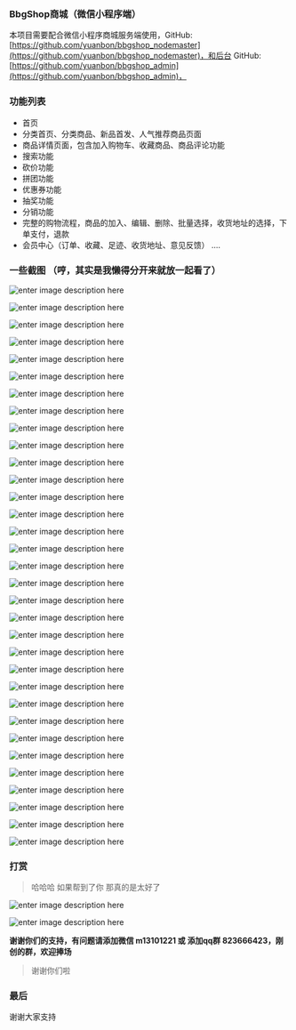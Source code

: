 ﻿### BbgShop商城（微信小程序端）

本项目需要配合微信小程序商城服务端使用，GitHub: [https://github.com/yuanbon/bbgshop_nodemaster](https://github.com/yuanbon/bbgshop_nodemaster)，和后台
GitHub: [https://github.com/yuanbon/bbgshop_admin](https://github.com/yuanbon/bbgshop_admin)，


### 功能列表
+ 首页
+ 分类首页、分类商品、新品首发、人气推荐商品页面
+ 商品详情页面，包含加入购物车、收藏商品、商品评论功能
+ 搜索功能
+ 砍价功能
+ 拼团功能
+ 优惠券功能
+ 抽奖功能
+ 分销功能
+ 完整的购物流程，商品的加入、编辑、删除、批量选择，收货地址的选择，下单支付，退款
+ 会员中心（订单、收藏、足迹、收货地址、意见反馈）
....

### 一些截图 （哼，其实是我懒得分开来就放一起看了）


![enter image description here](http://resource.bbgshop.com/github/7N%29%60SSP~FKNJ7%25H%28LR%5BU%60%25J.png)

![enter image description here](http://resource.bbgshop.com/github/%5DXPIYR%28XS1%5D5133%283WP7%7D3K.png)

![enter image description here](http://resource.bbgshop.com/github/~LF2~%608WKLP$%28LV%7D7HTB%7D%5D5.png)

![enter image description here](http://resource.bbgshop.com/github/0%5B95@XO%29BQ4N%7B~L9~%5B%7BWZJQ.png)

![enter image description here](http://resource.bbgshop.com/github/4H44A%7BPZM2VSO1%7B%5B$7%7D%5DU%298.png)

![enter image description here](http://resource.bbgshop.com/github/YD%2891C2%5D@F50_14HZGA%28UKO.png)

![enter image description here](http://resource.bbgshop.com/github/%29G%7D4RCCAO_VXKONV3C_R_UJ.png)

![enter image description here](http://resource.bbgshop.com/github/%5DA4MQ7%2515C1LZI%29MJD4_3%5BR.png)

![enter image description here](http://resource.bbgshop.com/github/9_ATF4DP82U0V@0CT@%5BWXH5.png)

![enter image description here](http://resource.bbgshop.com/github/HOFW51%28N689W2Y5VDK~3C$2.png)

![enter image description here](http://resource.bbgshop.com/github/1F2~M%60JG@%7DYJGYU%7BC35%5B0Z4.png)

![enter image description here](http://resource.bbgshop.com/github/RZ93Z%251RGH1Q37MPRPBIHAL.png)

![enter image description here](http://resource.bbgshop.com/github/5VGIT~~5%5BP%7DI4K0%25%5BLPCLPH.png)

![enter image description here](http://resource.bbgshop.com/github/WEF7%7D~P%25V_L1~%60DQX%60YG~2R.png)

![enter image description here](http://resource.bbgshop.com/github/%7BJ@J%7BVP%28$%29DW%7BGT$GDZADES.png)

![enter image description here](http://resource.bbgshop.com/github/Z0@%5DWZ%5B%7D_HICOG%5B1%60PT9%7DYW.png)

![enter image description here](http://resource.bbgshop.com/github/1CF_%7B%7BR%5BMGG%28I%29Z_%250_C15C.png)

![enter image description here](http://resource.bbgshop.com/github/AH30O1G%25G8KC6P4BTXR9WYA.png)

![enter image description here](http://resource.bbgshop.com/github/K9S1%259VT0%60FYREG~O6A%60$0H.png)

![enter image description here](http://resource.bbgshop.com/github/D6$L%60F2RK@SMBL5TQ9$7E%252.png)

![enter image description here](http://resource.bbgshop.com/github/OFE%25%5DY%7DIU26X2$HKG@%29OENO.png)

![enter image description here](http://resource.bbgshop.com/github/M7HSXLP$%5D%5B1%5D0K~71NM1%29%251.png)

![enter image description here](http://resource.bbgshop.com/github/KC9IU8KVX6NOGV0%28%60U0MLJR.png)

![enter image description here](http://resource.bbgshop.com/github/64Y%28LH7%7D8Q%7B4O~UEOP0HFKX.png)

![enter image description here](http://resource.bbgshop.com/github/LN_PNU2%60PK$D%7D%5D%60%28QKS%5B8W7.png)

![enter image description here](http://resource.bbgshop.com/github/AJ%25%5D%252Y%60%7DO95%5BX5DQZ0P2ZV.png)

![enter image description here](http://resource.bbgshop.com/github/EF8WOBU~%7D4EX_%25PJJN_P$5S.png)

![enter image description here](http://resource.bbgshop.com/github/%7D%5DQ3%5D9YM%7DQGL%60CFZU$6~%2813.png)

![enter image description here](http://resource.bbgshop.com/github/9KKC5%5BV%7DPWM%7B12B@FT8@CI2.png)

![enter image description here](http://resource.bbgshop.com/github/UMPC_I4B4R8ZF%5B1JO$G%7BMHU.png)

![enter image description here](http://resource.bbgshop.com/github/JJIWFPBBW%7BR%60I1%5BDUN%60T~%25I.png)

![enter image description here](http://resource.bbgshop.com/github/FFGN_%28BWGT_RZ%7BT%60FJ%5D$5%7D1.png)

![enter image description here](http://resource.bbgshop.com/github/%291%25A%7D%29AV21V1IR439Q9BJKS.png)





### 打赏

> 哈哈哈 如果帮到了你 那真的是太好了

![enter image description here](http://resource.bbgshop.com/github/mm_facetoface_collect_qrcode_1531550221909.png)

![enter image description here](http://resource.bbgshop.com/github/1531550384970.jpg)

**谢谢你们的支持，有问题请添加微信 m13101221 或 添加qq群 823666423，刚创的群，欢迎捧场**

> 谢谢你们啦

### 最后
谢谢大家支持
